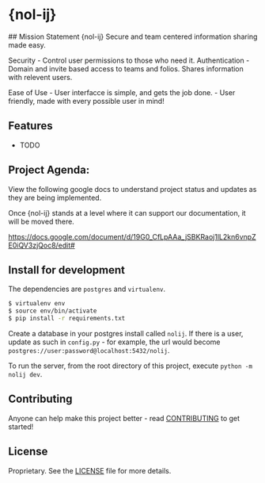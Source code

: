 # 													{nol-ij}

<PROJECT DESCRIPTION>
## Mission Statement
													{nol-ij}
Secure and team centered information sharing made easy. 

Security 	- Control user permissions to those who need it. 
	Authentication - Domain and invite based access to teams and folios. 
	Shares information with relevent users. 

Ease of Use - User interfacce is simple, and gets the job done. 
	- User friendly, made with every possible user in mind! 

## Features

* TODO

## Project Agenda: 

View the following google docs to understand project status and updates as they are being implemented. 

Once {nol-ij} stands at a level where it can support our documentation, it will be moved there. 


https://docs.google.com/document/d/19G0_CfLpAAa_jSBKRaoj1lL2kn6vnpZE0iQV3zjQoc8/edit#


## Install for development
The dependencies are `postgres` and `virtualenv`.
```bash
$ virtualenv env
$ source env/bin/activate
$ pip install -r requirements.txt
```

Create a database in your postgres install called `nolij`. If there is a user, update as such in
`config.py` - for example, the url would become `postgres://user:password@localhost:5432/nolij`.

To run the server, from the root directory of this project, execute `python -m nolij dev`.


## Contributing
Anyone can help make this project better - read [CONTRIBUTING](CONTRIBUTING.md) to get started!


## License
Proprietary. See the [LICENSE](LICENSE) file for more details.
